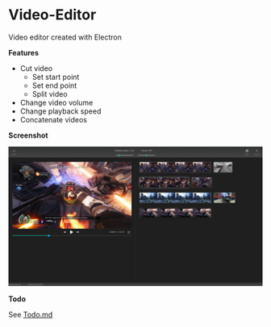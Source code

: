 # Video-Editor
Video editor created with Electron

**Features**
* Cut video
    * Set start point
    * Set end point
    * Split video
* Change video volume
* Change playback speed
* Concatenate videos

**Screenshot**

![Screenshot of the current version](screenshots/main.png?raw=true "Pre Alpha Screenshot")

**Todo**

See [Todo.md](Todo.md)
